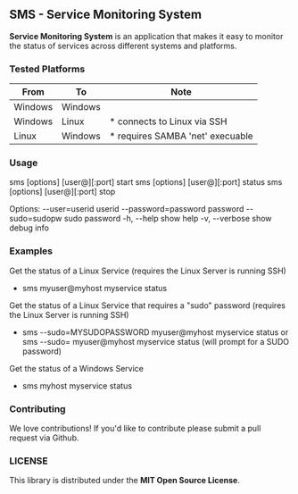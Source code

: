 
## SMS - Service Monitoring System

**Service Monitoring System** is an application that makes it easy to monitor the status of services across different systems and platforms.

### Tested Platforms

| From  | To | Note |
| ------------- | ------------- | ------------- |
| Windows  | Windows  | | 
| Windows  | Linux  | * connects to Linux via SSH |
| Linux  | Windows  | * requires SAMBA 'net' execuable |

### Usage
  sms [options] [user@]<host>[:port] <servicename> start
  sms [options] [user@]<host>[:port] <servicename> status
  sms [options] [user@]<host>[:port] <servicename> stop

 Options:
  --user=userid  userid
  --password=password  password
  --sudo=sudopw  sudo password
  -h, --help     show help
  -v, --verbose  show debug info

 ### Examples

 Get the status of a Linux Service (requires the Linux Server is running SSH)

 * sms myuser@myhost myservice status 

Get the status of a Linux Service that requires a "sudo" password (requires the Linux Server is running SSH)

* sms --sudo=MYSUDOPASSWORD myuser@myhost myservice status or sms --sudo= myuser@myhost myservice status (will prompt for a SUDO password)

Get the status of a Windows Service

* sms myhost myservice status

### Contributing

We love contributions! If you'd like to contribute please submit a pull request via Github.

### LICENSE

This library is distributed under the **MIT Open Source License**.